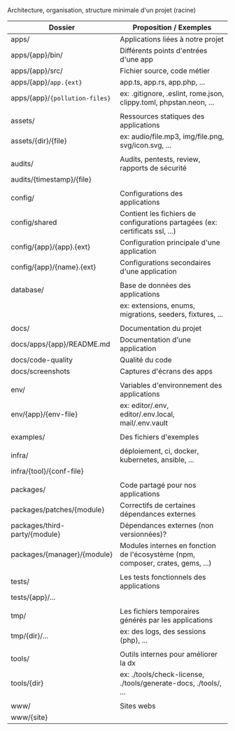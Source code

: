 Architecture, organisation, structure minimale d'un projet (racine)

| Dossier                        | Proposition / Exemples                                                          |
| ------------------------------ | ------------------------------------------------------------------------------- |
| apps/                          | Applications liées à notre projet                                               |
| apps/{app}/bin/                | Différents points d'entrées d'une app                                           |
| apps/{app}/src/                | Fichier source, code métier                                                     |
| apps/{app}/`app.{ext}`         | app.ts, app.rs, app.php, ...                                                    |
| apps/{app}/`{pollution-files}` | ex: .gitignore, .eslint, rome.json, clippy.toml, phpstan.neon, ...              |
|                                |                                                                                 |
| assets/                        | Ressources statiques des applications                                           |
| assets/{dir}/{file}            | ex: audio/file.mp3, img/file.png, svg/icon.svg, ...                             |
|                                |                                                                                 |
| audits/                        | Audits, pentests, review, rapports de sécurité                                  |
| audits/{timestamp}/{file}      |                                                                                 |
|                                |                                                                                 |
| config/                        | Configurations des applications                                                 |
| config/shared                  | Contient les fichiers de configurations partagées (ex: certificats ssl, ...)    |
| config/{app}/{app}.{ext}       | Configuration principale d'une application                                      |
| config/{app}/{name}.{ext}      | Configurations secondaires d'une application                                    |
|                                |                                                                                 |
| database/                      | Base de données des applications                                                |
|                                | ex: extensions, enums, migrations, seeders, fixtures, ...                       |
|                                |                                                                                 |
| docs/                          | Documentation du projet                                                         |
| docs/apps/{app}/README.md      | Documentation d'une application                                                 |
| docs/code-quality              | Qualité du code                                                                 |
| docs/screenshots               | Captures d'écrans des apps                                                      |
|                                |                                                                                 |
| env/                           | Variables d'environnement des applications                                      |
| env/{app}/{env-file}           | ex: editor/.env, editor/.env.local, mail/.env.vault                             |
|                                |                                                                                 |
| examples/                      | Des fichiers d'exemples                                                         |
|                                |                                                                                 |
| infra/                         | déploiement, ci, docker, kubernetes, ansible, ...                               |
| infra/{tool}/{conf-file}       |                                                                                 |
|                                |                                                                                 |
| packages/                      | Code partagé pour nos applications                                              |
| packages/patches/{module}      | Correctifs de certaines dépendances externes                                    |
| packages/third-party/{module}  | Dépendances externes (non versionnées)?                                         |
| packages/{manager}/{module}    | Modules internes en fonction de l'écosystème (npm, composer, crates, gems, ...) |
|                                |                                                                                 |
| tests/                         | Les tests fonctionnels des applications                                         |
| tests/{app}/...                |                                                                                 |
|                                |                                                                                 |
| tmp/                           | Les fichiers temporaires générés par les applications                           |
| tmp/{dir}/...                  | ex: des logs, des sessions (php), ...                                           |
|                                |                                                                                 |
| tools/                         | Outils internes pour améliorer la dx                                            |
| tools/{dir}                    | ex: ./tools/check-license, ./tools/generate-docs, ./tools/, ...                 |
|                                |                                                                                 |
| www/                           | Sites webs                                                                      |
| www/{site}                     |                                                                                 |
